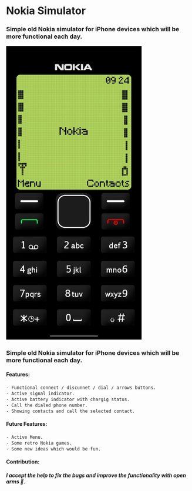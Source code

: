 # Nokia Simulator 

### Simple old Nokia simulator for iPhone devices which will be more functional each day. 

<img src="previews/preview1.jpg" alt="Image 1">

### Simple old Nokia simulator for iPhone devices which will be more functional each day.

#### Features:
    - Functional connect / discunnet / dial / arrows buttons.
    - Active signal indicator.
    - Active battery indicator with chargig status.
    - Call the dialed phone number.
    - Showing contacts and call the selected contact.
    
#### Future Features:
    - Active Menu.
    - Some retro Nokia games.
    - Some new ideas which would be fun.

#### Contribution:
##### I accept the help to fix the bugs and improve the functionality with open arms 🤗.
